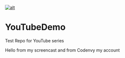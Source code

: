 [![alt](http://rawgit.com/sunix/99c0da57ec96147bfd73/raw/e3eb038a56f7b9ed635eb06f551ccb225bbf50a9/codenvy-contribute-2.svg)](https://codenvy.com/factory?id=9e2adrgyobcmn9cq)


YouTubeDemo
===========

Test Repo for YouTube series

Hello from my screencast and from Codenvy my account
